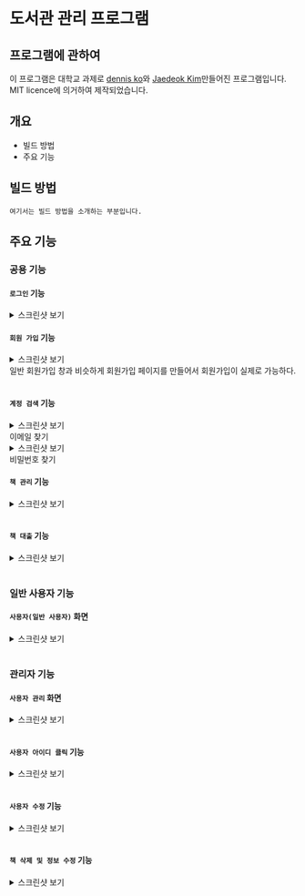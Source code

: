 # 도서관 관리 프로그램

## 프로그램에 관하여

이 프로그램은 대학교 과제로 [dennis ko]와 [Jaedeok Kim]만들어진 프로그램입니다. MIT licence에 의거하여 제작되었습니다.

## 개요
- 빌드 방법
- 주요 기능

## 빌드 방법

```
여기서는 빌드 방법을 소개하는 부분입니다.
```

## 주요 기능

### 공용 기능
#### `로그인` 기능
<details>
  <summary>스크린샷 보기</summary>

  ![image](https://user-images.githubusercontent.com/50710829/173194665-ffa64501-52aa-4c34-9e66-578c5aadc0f8.png)
</details>

#### `회원 가입` 기능
<details>
  <summary>스크린샷 보기</summary>
  
  ![image](https://user-images.githubusercontent.com/50710829/173194676-53a3a273-2aa7-42a2-a874-506718f98853.png)
</details>
일반 회원가입 창과 비슷하게 회원가입 페이지를 만들어서 회원가입이 실제로 가능하다.<br /><br />

#### `계정 검색` 기능
<details>
  <summary>스크린샷 보기</summary>
  
  ![image](https://user-images.githubusercontent.com/50710829/173194682-09ba8b8b-ad15-4b43-8014-8f7de0b27ff5.png)
</details>
이메일 찾기
<details>
  <summary>스크린샷 보기</summary>
  
  ![image](https://user-images.githubusercontent.com/50710829/173194687-8639fecc-6941-464b-bf77-64e431485c92.png)
</details>
비밀번호 찾기
<br />

#### `책 관리` 기능

<details>
  <summary>스크린샷 보기</summary>
  
  ![image](https://user-images.githubusercontent.com/50710829/173194692-178d7993-dfbc-40e3-b5ad-ba96e92013f4.png)
</details>
<br />

#### `책 대출` 기능
<details>
  <summary>스크린샷 보기</summary>
  
  ![image](https://user-images.githubusercontent.com/50710829/173194694-25735577-1d59-4176-b6d1-19ed4ed333d4.png)
</details>
<br />

### 일반 사용자 기능

#### `사용자(일반 사용자)` 화면
<details>
  <summary>스크린샷 보기</summary>
  
  ![image](https://user-images.githubusercontent.com/50710829/173194700-c703f915-0c5c-4064-977f-c34d99e83e8f.png)
</details>
<br />

### 관리자 기능

#### `사용자 관리` 화면
<details>
  <summary>스크린샷 보기</summary>
  
  ![image](https://user-images.githubusercontent.com/50710829/173194703-3d94e2f5-168f-4943-acee-c7e04f581368.png)
</details>
<br />

#### `사용자 아이디 클릭` 기능
<details>
  <summary>스크린샷 보기</summary>
  
  ![image](https://user-images.githubusercontent.com/50710829/173194707-41d8ff78-83fd-475c-8cbb-48df506cfd6c.png)
</details>
<br />

#### `사용자 수정` 기능
<details>
  <summary>스크린샷 보기</summary>
  
  ![image](https://user-images.githubusercontent.com/50710829/173194718-c9ffa4d4-3bd7-4110-a491-9e1a3cb17f6d.png)
</details>
<br />

#### `책 삭제 및 정보 수정` 기능
<details>
  <summary>스크린샷 보기</summary>
  
  ![image](https://user-images.githubusercontent.com/50710829/173194713-07f1b281-4cf7-4cc6-9e0d-9d9e3b09d78c.png)
</details>







[dennis ko]:https://github.com/dennis0324
[Jaedeok Kim]:https://github.com/jdeokkim
